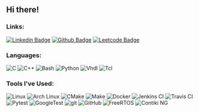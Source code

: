 ## Hi there!

### Links:

[![Linkedin Badge](https://img.shields.io/badge/-daniel--duclos--cavalcanti-blue?style=flat-square&logo=Linkedin&logoColor=white&link=https://www.linkedin.com/in/daniel-duclos-cavalcanti/)](https://www.linkedin.com/in/daniel-duclos-cavalcanti/)
[![Github Badge](https://img.shields.io/badge/-duclos--cavalcanti-black?style=flat-square&logo=github&logoColor=white&link=https://github.com/duclos-cavalcanti/)](https://github.com/duclos-cavalcanti/)
[![Leetcode Badge](https://img.shields.io/badge/-duclos--cavalcanti-F89F1B?style=flat-square&logo=leetcode&logoColor=white&link=https://leetcode.com/duclos-cavalcanti/)](https://leetcode.com/duclos-cavalcanti/)

### Languages:
<p>
  <img alt="C" src="https://img.shields.io/badge/-C-A8B9CC?style=flat-square&logo=c&logoColor=white" />
  <img alt="C++" src="https://img.shields.io/badge/-Cpp-00599C?style=flat-square&logo=cpp&logoColor=white" />
  <img alt="Bash" src="https://img.shields.io/badge/-Bash-4EAA25?style=flat-square&logo=GNU Bash&logoColor=white" />
  <img alt="Python" src="https://img.shields.io/badge/-Python-3776AB?style=flat-square&logo=Python&logoColor=white" />
  <img alt="Vhdl" src="https://img.shields.io/badge/-VHDL-5c6370?style=flat-square&logo=Arduino&logoColor=white" />
  <img alt="Tcl" src="https://img.shields.io/badge/-Tcl-E01F27?style=flat-square&logo=Xilinx&logoColor=white" />
</p>

### Tools I've Used:

<p>
  <img alt="Linux" src="https://img.shields.io/badge/-Linux-FCC624?style=flat-square&logo=Linux&logoColor=black" />
  <img alt="Arch Linux" src="https://img.shields.io/badge/-Arch Linux-1793D1?style=flat-square&logo=Arch Linux&logoColor=black" />
  <img alt="CMake" src="https://img.shields.io/badge/-CMake-064F8C?style=flat-square&logo=cmake&logoColor=white" />
  <img alt="Make" src="https://img.shields.io/badge/-Makefile-A42E2B?style=flat-square&logo=GNU&logoColor=white" />
  <img alt="Docker" src="https://img.shields.io/badge/-Docker-46a2f1?style=flat-square&logo=docker&logoColor=white" />
  <img alt="Jenkins CI" src="https://img.shields.io/badge/-Jenkins-D24939?style=flat-square&logo=Jenkins&logoColor=white" />
  <img alt="Travis CI" src="https://img.shields.io/badge/-Travis CI-3EAAAF?style=flat-square&logo=travis&logoColor=white" />
  <img alt="Pytest" src="https://img.shields.io/badge/-Pytest-0A9EDC?style=flat-square&logo=Pytest&logoColor=white" />
  <img alt="GoogleTest" src="https://img.shields.io/badge/-GoogleTest-4285F4?style=flat-square&logo=Google&logoColor=white" />
  <img alt="git" src="https://img.shields.io/badge/-Git-F05032?style=flat-square&logo=git&logoColor=white" />
  <img alt="GitHub" src="https://img.shields.io/badge/-GitHub-181717?style=flat-square&logo=GitHub&logoColor=white" />
  <img alt="FreeRTOS" src="https://img.shields.io/badge/-FreeRTOS-C01818?style=flat-square&logo=rtos&logoColor=black" />
  <img alt="Contiki NG" src="https://img.shields.io/badge/-Contiki OS-C01818?style=flat-square&logo=contiki&logoColor=black" />
</p>

<!-- ### Github: -->
<!-- [![Github stats](https://github-readme-stats.vercel.app/api?username=duclos-cavalcanti)](https://github.com/duclos-cavalcanti/) -->
<!-- [![Top Langs](https://github-readme-stats.vercel.app/api/top-langs/?username=duclos-cavalcanti&layout=compact)](https://github.com/duclos-cavalcanti/) -->

